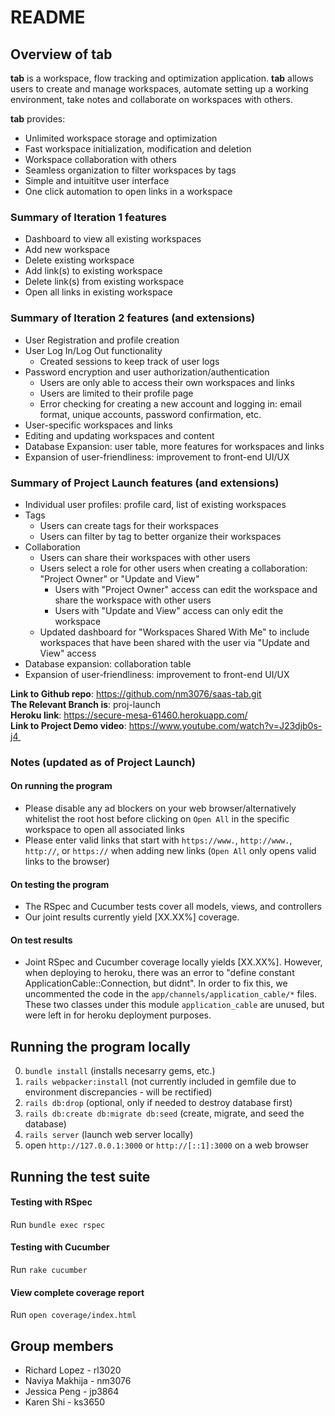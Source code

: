 # README

## Overview of tab 
**tab** is a workspace, flow tracking and optimization application. **tab** allows users to create and manage workspaces, automate setting up a working environment, take notes and collaborate on workspaces with others.<br />

**tab** provides:
- Unlimited workspace storage and optimization
- Fast workspace initialization, modification and deletion
- Workspace collaboration with others
- Seamless organization to filter workspaces by tags
- Simple and intuititve user interface
- One click automation to open links in a workspace

### Summary of Iteration 1 features
- Dashboard to view all existing workspaces
- Add new workspace
- Delete existing workspace
- Add link(s) to existing workspace
- Delete link(s) from existing workspace
- Open all links in existing workspace

### Summary of Iteration 2 features (and extensions)
- User Registration and profile creation
- User Log In/Log Out functionality
    - Created sessions to keep track of user logs
- Password encryption and user authorization/authentication
    - Users are only able to access their own workspaces and links
    - Users are limited to their profile page
    - Error checking for creating a new account and logging in: email format, unique accounts, password confirmation, etc.
- User-specific workspaces and links
- Editing and updating workspaces and content
- Database Expansion: user table, more features for workspaces and links
- Expansion of user-friendliness: improvement to front-end UI/UX

### Summary of Project Launch features (and extensions)
- Individual user profiles: profile card, list of existing workspaces
- Tags
    - Users can create tags for their workspaces
    - Users can filter by tag to better organize their workspaces
- Collaboration
    - Users can share their workspaces with other users
    - Users select a role for other users when creating a collaboration: "Project Owner" or "Update and View"
        - Users with "Project Owner" access can edit the workspace and share the workspace with other users
        - Users with "Update and View" access can only edit the workspace
    - Updated dashboard for "Workspaces Shared With Me" to include workspaces that have been shared with the user via "Update and View" access
- Database expansion: collaboration table
- Expansion of user-friendliness: improvement to front-end UI/UX

**Link to Github repo**: https://github.com/nm3076/saas-tab.git <br />
**The Relevant Branch is**: proj-launch <br />
**Heroku link**: https://secure-mesa-61460.herokuapp.com/ <br />
**Link to Project Demo video**: https://www.youtube.com/watch?v=J23djb0s-j4 
<br />

### Notes (updated as of Project Launch)
#### On running the program
- Please disable any ad blockers on your web browser/alternatively whitelist the root host before clicking on `Open All` in the specific workspace to open all associated links
- Please enter valid links that start with `https://www.`, `http://www.`, `http://`, or `https://` when adding new links (`Open All` only opens valid links to the browser)
#### On testing the program
- The RSpec and Cucumber tests cover all models, views, and controllers
- Our joint results currently yield [XX.XX%] coverage.
#### On test results
- Joint RSpec and Cucumber coverage locally yields [XX.XX%]. However, when deploying to heroku, there was an error to "define constant ApplicationCable::Connection, but didnt". In order to fix this, we uncommented the code in the `app/channels/application_cable/*` files. These two classes under this module `application_cable` are unused, but were left in for heroku deployment purposes.

## Running the program locally
0.  `bundle install` (installs necesarry gems, etc.)
1.  `rails webpacker:install` (not currently included in gemfile due to environment discrepancies - will be rectified) 
2.  `rails db:drop` (optional, only if needed to destroy database first)
3.  `rails db:create db:migrate db:seed` (create, migrate, and seed the database)
4.  `rails server` (launch web server locally)
5.  open `http://127.0.0.1:3000` or `http://[::1]:3000` on a web browser

## Running the test suite
#### Testing with RSpec
Run `bundle exec rspec`
#### Testing with Cucumber
Run `rake cucumber`
#### View complete coverage report
Run `open coverage/index.html` 

## Group members
* Richard Lopez - rl3020
* Naviya Makhija - nm3076
* Jessica Peng - jp3864
* Karen Shi - ks3650
